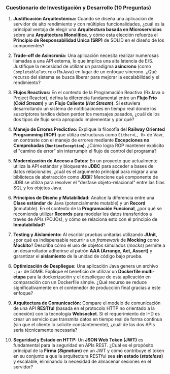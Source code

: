 
### Cuestionario de Investigación y Desarrollo (10 Preguntas)

1.  **Justificación Arquitectónica:** Cuando se diseña una aplicación de servidor de alto rendimiento y con múltiples funcionalidades, ¿cuál es la principal ventaja de elegir una **Arquitectura basada en Microservicios** sobre una **Arquitectura Monolítica**, y cómo esta elección refuerza el **Principio de Responsabilidad Única (SRP)** de SOLID en el diseño de los componentes?

2.  **Trade-off de Asincronía:** Una aplicación necesita realizar numerosas llamadas a una API externa, lo que implica una alta latencia de E/S. Justifique la necesidad de utilizar un paradigma **asíncrono** (como `CompletableFuture` o RxJava) en lugar de un enfoque síncrono. ¿Qué recurso del sistema se busca liberar para mejorar la escalabilidad y el rendimiento?

3.  **Flujos Reactivos:** En el contexto de la Programación Reactiva (RxJava o Project Reactor), defina la diferencia fundamental entre un **Flujo Frío (*Cold Stream*)** y un **Flujo Caliente (*Hot Stream*)**. Si estuviera desarrollando un sistema de notificaciones en tiempo real donde los suscriptores tardíos deben perder los mensajes pasados, ¿cuál de los dos tipos de flujo sería apropiado implementar y por qué?

4.  **Manejo de Errores Predictivo:** Explique la filosofía del **Railway Oriented Programming (ROP)** que utiliza estructuras como `Either<L, R>` de Vavr, en contraste con el manejo de errores mediante **Excepciones no Comprobadas (`RuntimeException`)**. ¿Cómo logra ROP mantener explícito el "camino de error" sin interrumpir el flujo de control del programa?

5.  **Modernización de Acceso a Datos:** En un proyecto que actualmente utiliza la API estándar y bloqueante **JDBC** para acceder a bases de datos relacionales, ¿cuál es el argumento principal para migrar a una biblioteca de abstracción como **JDBI**? Mencione qué componente de JDBI se utiliza para resolver el "desfase objeto-relacional" entre las filas SQL y los objetos Java.

6.  **Principios de Diseño y Mutabilidad:** Analice la diferencia entre una **Clase estándar** de Java (potencialmente mutable) y un **Record** (inmutable). En el contexto de la **Programación Funcional**, ¿por qué se recomienda utilizar **Records** para modelar los datos transferidos a través de APIs (POJOs), y cómo se relaciona esto con el principio de **Inmutabilidad**?

7.  **Testing y Aislamiento:** Al escribir pruebas unitarias utilizando **JUnit**, ¿por qué es indispensable recurrir a un *framework* de **Mocking** como **Mockito**? Describa cómo el uso de objetos simulados (*mocks*) permite a un desarrollador adherirse al patrón **AAA (Arrange, Act, Assert)** y garantizar el **aislamiento** de la unidad de código bajo prueba.

8.  **Optimización de Despliegue:** Una aplicación Java genera un archivo `.jar` de 50MB. Explique el beneficio de utilizar un **Dockerfile multi-etapa** para la dockerización y el despliegue de esta aplicación en comparación con un Dockerfile simple. ¿Qué recurso se reduce significativamente en el contenedor de producción final gracias a este enfoque?

9.  **Arquitectura de Comunicación:** Compare el modelo de comunicación de una API **RESTful** (basada en el protocolo HTTP no orientado a la conexión) con la tecnología **Websocket**. Si el requerimiento de I+D es crear un servicio que transmita datos en tiempo real de forma continua (sin que el cliente lo solicite constantemente), ¿cuál de las dos APIs sería técnicamente necesaria?

10. **Seguridad y Estado en HTTP:** Un **JSON Web Token (JWT)** es fundamental para la seguridad en APIs REST. ¿Cuál es el propósito principal de la **Firma (*Signature*)** en un JWT y cómo contribuye el token en su conjunto a que la arquitectura RESTful sea **sin estado (*stateless*)** y escalable, eliminando la necesidad de almacenar sesiones en el servidor?